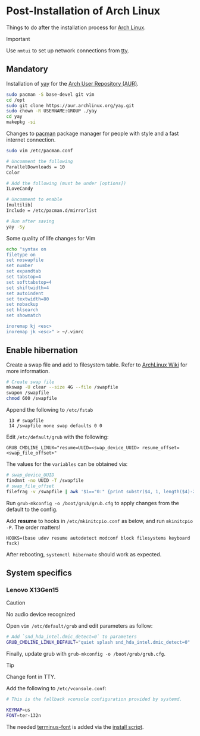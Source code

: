 # Post-Installation of Arch Linux

Things to do after the installation process for [Arch Linux](https://archlinux.org/).

> [!IMPORTANT]
> Use `nmtui` to set up network connections from [tty](https://wiki.archlinux.org/title/Linux_console).

## Mandatory

Installation of [yay](https://github.com/Jguer/yay) for the [Arch User Repository (AUR)](https://wiki.archlinux.org/title/Arch_User_Repository).

```bash
sudo pacman -S base-devel git vim
cd /opt
sudo git clone https://aur.archlinux.org/yay.git
sudo chown -R USERNAME:GROUP ./yay
cd yay
makepkg -si
```

Changes to [pacman](https://wiki.archlinux.org/title/pacman) package manager for people with style and a fast internet connection.

```bash
sudo vim /etc/pacman.conf

# Uncomment the following
ParallelDownloads = 10
Color

# Add the following (must be under [options])
ILoveCandy

# Uncomment to enable 
[multilib]
Include = /etc/pacman.d/mirrorlist

# Run after saving
yay -Sy
```

Some quality of life changes for Vim

```bash
echo "syntax on
filetype on
set noswapfile
set number
set expandtab
set tabstop=4
set softtabstop=4
set shiftwidth=4
set autoindent
set textwidth=80
set nobackup
set hlsearch
set showmatch

inoremap kj <esc>
inoremap jk <esc>" > ~/.vimrc
```

## Enable hibernation

Create a swap file and add to filesystem table. Refer to [ArchLinux Wiki](https://wiki.archlinux.org/title/Swap) for more information.

```bash
# Create swap file
mkswap -U clear --size 4G --file /swapfile
swapon /swapfile
chmod 600 /swapfile
```

Append the following to `/etc/fstab`

```vim
 13 # swapfile
 14 /swapfile none swap defaults 0 0

```

Edit `/etc/default/grub` with the following:

```vim
GRUB_CMDLINE_LINUX="resume=UUID=<swap_device_UUID> resume_offset=<swap_file_offset>"
```

The values for the `variables` can be obtained via:

```bash
# swap_device_UUID
findmnt -no UUID -T /swapfile
# swap_file_offset
filefrag -v /swapfile | awk '$1=="0:" {print substr($4, 1, length($4)-2)}'
```

Run `grub-mkconfig -o /boot/grub/grub.cfg` to apply changes from the default to the config.

Add **resume** to hooks in `/etc/mkinitcpio.conf` as below, and run `mkinitcpio -P`. The order matters!

```vim
HOOKS=(base udev resume autodetect modconf block filesystems keyboard fsck)
```



After rebooting, `systemctl hibernate` should work as expected.

## System specifics


### Lenovo X13Gen15

> [!CAUTION]
> No audio device recognized
 
Open `vim /etc/default/grub` and edit parameters as follow:

```sh
# Add `snd_hda_intel.dmic_detect=0` to parameters
GRUB_CMDLINE_LINUX_DEFAULT="quiet splash snd_hda_intel.dmic_detect=0"
```

Finally, update grub with `grub-mkconfig -o /boot/grub/grub.cfg`.

> [!TIP]
> Change font in TTY.

Add the following to `/etc/vconsole.conf`:

```sh
# This is the fallback vconsole configuration provided by systemd.

KEYMAP=us
FONT=ter-132n
```

The needed [terminus-font](https://aur.archlinux.org/packages/terminus-font-ttf) is added via the [install script](../scripts/install.sh).

